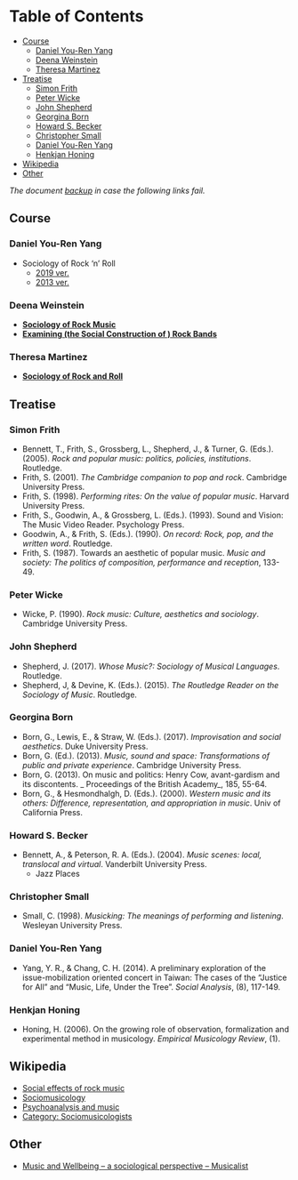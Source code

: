 Table of Contents
=================

- [Course](#course)
	- [Daniel You-Ren Yang](#daniel-you-ren-yang)
	- [Deena Weinstein](#deena-weinstein)
	- [Theresa Martinez](#theresa-martinez)
- [Treatise](#treatise)
	- [Simon Frith](#simon-frith)
	- [Peter Wicke](#peter-wicke)
	- [John Shepherd](#john-shepherd)
	- [Georgina Born](#georgina-born)
	- [Howard S. Becker](#howard-s-becker)	
	- [Christopher Small](#christopher-small)	
	- [Daniel You-Ren Yang](#daniel-you-ren-yang)	
	- [Henkjan Honing](#henkjan-honing)	
- [Wikipedia](#wikipedia)
- [Other](#other)

_The document [backup](https://github.com/DeSociologue/A-Very-Short-List-of-Rock-Music-Sociology/tree/master/Files) in case the following links fail._

## Course
### Daniel You-Ren Yang
- Sociology of Rock ‘n’ Roll
	- [2019 ver.](http://teacher.thu.edu.tw/102/teac2_desc/outline4/print_outline.php?setyear=108&setterm=1&curr_code=3193&ss_sysid=otr) 
	- [2013 ver.](https://soc.thu.edu.tw/courses/u101-2.files/5053.pdf)

### Deena Weinstein
- **[Sociology of Rock Music](https://condor.depaul.edu/~dweinste/rock/)**
- **[Examining (the Social Construction of ) Rock Bands](https://condor.depaul.edu/~dweinste/rockbands/)**

### Theresa Martinez
- **[Sociology of Rock and Roll](https://soc.utah.edu/courses1/syllabi/spring-2013/martinez-3041-001-soc-of-rock-and-roll-Sp13-web.pdf)**

## Treatise
### Simon Frith
- Bennett, T., Frith, S., Grossberg, L., Shepherd, J., & Turner, G. (Eds.). (2005). _Rock and popular music: politics, policies, institutions_. Routledge. 
- Frith, S. (2001). _The Cambridge companion to pop and rock_. Cambridge University Press.
- Frith, S. (1998). _Performing rites: On the value of popular music_. Harvard University Press.
- Frith, S., Goodwin, A., & Grossberg, L. (Eds.). (1993). Sound and Vision: The Music Video Reader. Psychology Press.
- Goodwin, A., & Frith, S. (Eds.). (1990). _On record: Rock, pop, and the written word_. Routledge. 
- Frith, S. (1987). Towards an aesthetic of popular music. _Music and society: The politics of composition, performance and reception_, 133-49. 

### Peter Wicke
- Wicke, P. (1990). _Rock music: Culture, aesthetics and sociology_. Cambridge University Press. 

### John Shepherd
- Shepherd, J. (2017). _Whose Music?: Sociology of Musical Languages_. Routledge.
- Shepherd, J, & Devine, K. (Eds.). (2015). _The Routledge Reader on the Sociology of Music_. Routledge.

### Georgina Born
- Born, G., Lewis, E., & Straw, W. (Eds.). (2017). _Improvisation and social aesthetics_. Duke University Press.
- Born, G. (Ed.). (2013). _Music, sound and space: Transformations of public and private experience_. Cambridge University Press. 
- Born, G. (2013). On music and politics: Henry Cow, avant-gardism and its discontents. _ Proceedings of the British Academy_, 185, 55-64. 
- Born, G., & Hesmondhalgh, D. (Eds.). (2000). _Western music and its others: Difference, representation, and appropriation in music_. Univ of California Press. 

### Howard S. Becker
- Bennett, A., & Peterson, R. A. (Eds.). (2004). _Music scenes: local, translocal and virtual_. Vanderbilt University Press.
	- Jazz Places 

### Christopher Small
- Small, C. (1998). _Musicking: The meanings of performing and listening_. Wesleyan University Press. 

### Daniel You-Ren Yang
- Yang, Y. R., & Chang, C. H. (2014). A preliminary exploration of the issue-mobilization oriented concert in Taiwan: The cases of the “Justice for All” and “Music, Life, Under the Tree”. _Social Analysis_, (8), 117-149.

### Henkjan Honing
- Honing, H. (2006). On the growing role of observation, formalization and experimental method in musicology. _Empirical Musicology Review_, (1).

## Wikipedia
- [Social effects of rock music](https://en.wikipedia.org/wiki/Social_effects_of_rock_music)
- [Sociomusicology](https://en.wikipedia.org/wiki/Sociomusicology)
- [Psychoanalysis and music](https://en.wikipedia.org/wiki/Psychoanalysis_and_music)
- [Category: Sociomusicologists](https://en.wikipedia.org/wiki/Category:Sociomusicologists)

## Other
- [Music and Wellbeing – a sociological perspective – Musicalist](https://musicalist.hypotheses.org/428)
